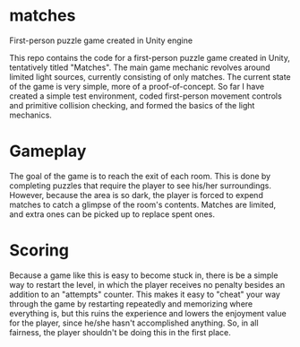 # matches
First-person puzzle game created in Unity engine

This repo contains the code for a first-person puzzle game created in Unity, tentatively titled "Matches". The main game mechanic revolves around limited light sources, currently consisting of only matches. The current state of the game is very simple, more of a proof-of-concept. So far I have created a simple test environment, coded first-person movement controls and primitive collision checking, and formed the basics of the light mechanics.

# Gameplay

The goal of the game is to reach the exit of each room. This is done by completing puzzles that require the player to see his/her surroundings. However, because the area is so dark, the player is forced to expend matches to catch a glimpse of the room's contents. Matches are limited, and extra ones can be picked up to replace spent ones.

# Scoring

Because a game like this is easy to become stuck in, there is be a simple way to restart the level, in which the player receives no penalty besides an addition to an "attempts" counter. This makes it easy to "cheat" your way through the game by restarting repeatedly and memorizing where everything is, but this ruins the experience and lowers the enjoyment value for the player, since he/she hasn't accomplished anything. So, in all fairness, the player shouldn't be doing this in the first place.